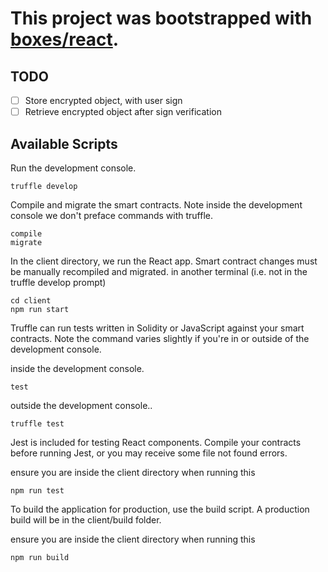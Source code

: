 # This project was bootstrapped with [boxes/react](https://www.trufflesuite.com/boxes/react).

## TODO

- [ ] Store encrypted object, with user sign
- [ ] Retrieve encrypted object after sign verification

## Available Scripts

Run the development console.

```
truffle develop
```

Compile and migrate the smart contracts. Note inside the development console we don't preface commands with truffle.

```
compile
migrate
```

In the client directory, we run the React app. Smart contract changes must be manually recompiled and migrated.
in another terminal (i.e. not in the truffle develop prompt)

```
cd client
npm run start
```

Truffle can run tests written in Solidity or JavaScript against your smart contracts. Note the command varies slightly if you're in or outside of the development console.

inside the development console.

```
test
```

outside the development console..

```
truffle test
```

Jest is included for testing React components. Compile your contracts before running Jest, or you may receive some file not found errors.

ensure you are inside the client directory when running this

```
npm run test
```

To build the application for production, use the build script. A production build will be in the client/build folder.

ensure you are inside the client directory when running this

```
npm run build
```
